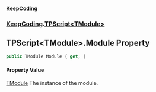 #### [KeepCoding](index.md 'index')
### [KeepCoding](KeepCoding.md 'KeepCoding').[TPScript&lt;TModule&gt;](KeepCoding_TPScript_TModule_.md 'KeepCoding.TPScript&lt;TModule&gt;')
## TPScript&lt;TModule&gt;.Module Property
```csharp
public TModule Module { get; }
```
#### Property Value
[TModule](KeepCoding_TPScript_TModule_.md#KeepCoding_TPScript_TModule__TModule 'KeepCoding.TPScript&lt;TModule&gt;.TModule')
The instance of the module.  
